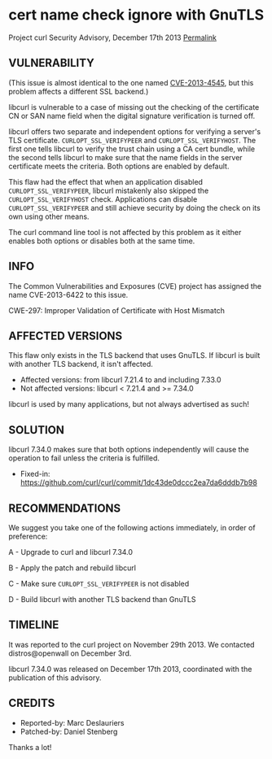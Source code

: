 cert name check ignore with GnuTLS
==================================

Project curl Security Advisory, December 17th 2013
[Permalink](https://curl.se/docs/CVE-2013-6422.html)

VULNERABILITY
-------------

  (This issue is almost identical to the one named
  [CVE-2013-4545](CVE-2013-4545.html), but this problem affects a different SSL
  backend.)

  libcurl is vulnerable to a case of missing out the checking of the
  certificate CN or SAN name field when the digital signature verification is
  turned off.

  libcurl offers two separate and independent options for verifying a server's
  TLS certificate. `CURLOPT_SSL_VERIFYPEER` and `CURLOPT_SSL_VERIFYHOST`. The
  first one tells libcurl to verify the trust chain using a CA cert bundle,
  while the second tells libcurl to make sure that the name fields in the
  server certificate meets the criteria. Both options are enabled by default.

  This flaw had the effect that when an application disabled
  `CURLOPT_SSL_VERIFYPEER`, libcurl mistakenly also skipped the
  `CURLOPT_SSL_VERIFYHOST` check. Applications can disable
  `CURLOPT_SSL_VERIFYPEER` and still achieve security by doing the check on
  its own using other means.

  The curl command line tool is not affected by this problem as it either
  enables both options or disables both at the same time.

INFO
----

  The Common Vulnerabilities and Exposures (CVE) project has assigned the name
  CVE-2013-6422 to this issue.

  CWE-297: Improper Validation of Certificate with Host Mismatch

AFFECTED VERSIONS
-----------------

This flaw only exists in the TLS backend that uses GnuTLS. If libcurl is built
with another TLS backend, it isn't affected.

- Affected versions: from libcurl 7.21.4 to and including 7.33.0
- Not affected versions: libcurl < 7.21.4 and >= 7.34.0

libcurl is used by many applications, but not always advertised as such!

SOLUTION
--------

  libcurl 7.34.0 makes sure that both options independently will cause the
  operation to fail unless the criteria is fulfilled.

- Fixed-in: https://github.com/curl/curl/commit/1dc43de0dccc2ea7da6dddb7b98

RECOMMENDATIONS
---------------

  We suggest you take one of the following actions immediately, in order of
  preference:

  A - Upgrade to curl and libcurl 7.34.0

  B - Apply the patch and rebuild libcurl

  C - Make sure `CURLOPT_SSL_VERIFYPEER` is not disabled

  D - Build libcurl with another TLS backend than GnuTLS

TIMELINE
---------

  It was reported to the curl project on November 29th 2013. We contacted
  distros@openwall on December 3rd.

  libcurl 7.34.0 was released on December 17th 2013, coordinated with the
  publication of this advisory.

CREDITS
-------

- Reported-by: Marc Deslauriers
- Patched-by: Daniel Stenberg

Thanks a lot!
